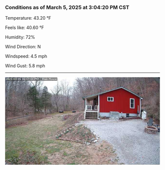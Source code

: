 ### Conditions as of March 5, 2025 at 3:04:20 PM CST 

Temperature: 43.20 &deg;F

Feels like: 40.60 &deg;F

Humidity: 72%

Wind Direction: N

Windspeed: 4.5 mph

Wind Gust: 5.8 mph

---

<img src="./images/latest.jpeg"/>

